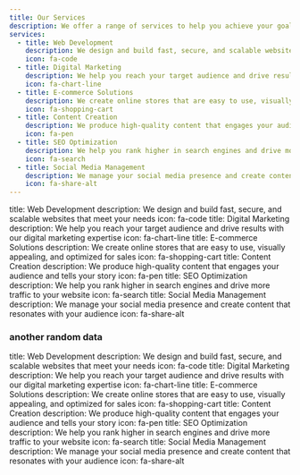```yaml
---
title: Our Services
description: We offer a range of services to help you achieve your goals
services:
  - title: Web Development
    description: We design and build fast, secure, and scalable websites that meet your needs
    icon: fa-code
  - title: Digital Marketing
    description: We help you reach your target audience and drive results with our digital marketing expertise
    icon: fa-chart-line
  - title: E-commerce Solutions
    description: We create online stores that are easy to use, visually appealing, and optimized for sales
    icon: fa-shopping-cart
  - title: Content Creation
    description: We produce high-quality content that engages your audience and tells your story
    icon: fa-pen
  - title: SEO Optimization
    description: We help you rank higher in search engines and drive more traffic to your website
    icon: fa-search
  - title: Social Media Management
    description: We manage your social media presence and create content that resonates with your audience
    icon: fa-share-alt
---
```


title: Web Development
description: We design and build fast, secure, and scalable websites that meet your needs
icon: fa-code
title: Digital Marketing
description: We help you reach your target audience and drive results with our digital marketing expertise
icon: fa-chart-line
title: E-commerce Solutions
description: We create online stores that are easy to use, visually appealing, and optimized for sales
icon: fa-shopping-cart
title: Content Creation
description: We produce high-quality content that engages your audience and tells your story
icon: fa-pen
title: SEO Optimization
description: We help you rank higher in search engines and drive more traffic to your website
icon: fa-search
title: Social Media Management
description: We manage your social media presence and create content that resonates with your audience
icon: fa-share-alt

### another random data

title: Web Development
description: We design and build fast, secure, and scalable websites that meet your needs
icon: fa-code
title: Digital Marketing
description: We help you reach your target audience and drive results with our digital marketing expertise
icon: fa-chart-line
title: E-commerce Solutions
description: We create online stores that are easy to use, visually appealing, and optimized for sales
icon: fa-shopping-cart
title: Content Creation
description: We produce high-quality content that engages your audience and tells your story
icon: fa-pen
title: SEO Optimization
description: We help you rank higher in search engines and drive more traffic to your website
icon: fa-search
title: Social Media Management
description: We manage your social media presence and create content that resonates with your audience
icon: fa-share-alt